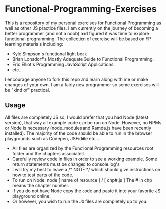 # Functional-Programming-Exercises
This is a repository of my personal exercises for Functional Programming as well as other JS practice files.
I am currently on the journey of becoming a better programmer (and not a noob) and figured it was time to explore functional programming.
The collection of exercise will be based on FP learning materials including:

- Kyle Simpson's functional light book
- Brian Lonsdorf's Mostly Adequate Guide to Functional Programming.
- Eric Elliot's Programming JavaScript Applications.
- etc...

I encourage anyone to fork this repo and learn along with me or make changes of your own. I am a fairly new programmer so some exercises will be "kind of" practical. 

## Usage

All files are completely JS so, I would prefer that you had Node (latest version), that way all example code can be run on Node. However, no NPMs or Node is necessary (node_modules and Ramda.js have been recently installed). The majority of the code should be able to run in the browser playgrounds such as Codepen, JSFiddle etc....

- All files are organized by the Functional Programming resources root folder and the chapters associated.
- Carefully review code in files in order to see a working example. Some return statements must be changed to console.log's
- I will try my best to leave a /* NOTE */ which should give instructions on how to test parts of the code.
- To run on Node: node [ name of resource ] / [ chp#.js ] The # in chp means the chapter number.
- If you do not have Node copy the code and paste it into your favorite JS playground online. 
- Or however, you wish to run the JS files are completely up to you.
